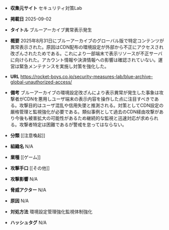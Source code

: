 - **収集元サイト**
セキュリティ対策Lab

- **掲載日**
2025-09-02

- **タイトル**
ブルーアーカイブ異常表示発生

- **概要**
2025年8月31日にブルーアーカイブのグローバル版で特定コンテンツが異常表示された。原因はCDN配布の環境設定が外部から不正にアクセスされ改ざんされたためである。これにより一部端末で表示リソースが不正サーバに向けられた。アカウント情報や決済情報への影響は確認されていない。運営は緊急メンテナンスを実施し対策を強化した。

- **URL**
https://rocket-boys.co.jp/security-measures-lab/blue-archive-global-unauthorized-access/

- **備考**
ブルーアーカイブの環境設定改ざんにより表示異常が発生した事象は攻撃者がCDNを悪用しユーザ端末の表示内容を操作した点に注目すべきである。攻撃目的はユーザ混乱や信用失墜と推測される。対策としてCDN設定の厳格管理と監視強化が必要である。類似事例として過去のCDN経由攻撃があり今後も被害拡大の可能性があるため継続的な監視と迅速対応が求められる。攻撃者特定は困難であるが警戒を怠ってはならない。

- **分類**
[[注意喚起]]

- **組織名**
N/A

- **業種**
[[ゲーム]]

- **攻撃手口**
[[その他]]

- **攻撃影響**
N/A

- **脅威アクター**
N/A

- **原因**
N/A

- **対処方法**
環境設定管理強化監視体制強化

- **ハッシュタグ**
N/A
